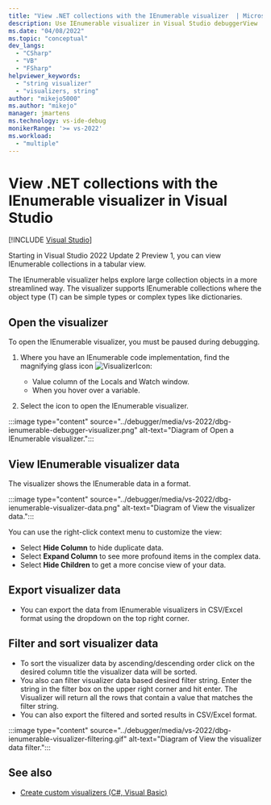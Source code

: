 ```yaml
---
title: "View .NET collections with the IEnumerable visualizer  | Microsoft Docs"
description: Use IEnumerable visualizer in Visual Studio debuggerView .NET collections.
ms.date: "04/08/2022"
ms.topic: "conceptual"
dev_langs:
  - "CSharp"
  - "VB"
  - "FSharp"
helpviewer_keywords:
  - "string visualizer"
  - "visualizers, string"
author: "mikejo5000"
ms.author: "mikejo"
manager: jmartens
ms.technology: vs-ide-debug
monikerRange: '>= vs-2022'
ms.workload:
  - "multiple"
---
```

# View .NET collections with the IEnumerable visualizer in Visual Studio

 [!INCLUDE [Visual Studio](~/includes/applies-to-version/vs-windows-only.md)]

Starting in Visual Studio 2022 Update 2 Preview 1, you can view IEnumerable collections in a tabular view.

The IEnumerable visualizer helps explore large collection objects in a more streamlined way. The visualizer supports IEnumerable collections where the object type (T) can be simple types or complex types like dictionaries.

## Open the visualizer

To open the IEnumerable visualizer, you must be paused during debugging.

1. Where you have an IEnumerable code implementation, find the magnifying glass icon ![VisualizerIcon](../debugger/media/dbg-tips-visualizer-icon.png "Visualizer icon"):

   - Value column of the Locals and Watch window.
   - When you hover over a variable.

1. Select the icon to open the IEnumerable visualizer.

:::image type="content" source="../debugger/media/vs-2022/dbg-ienumerable-debugger-visualizer.png" alt-text="Diagram of Open a IEnumerable visualizer.":::

## View IEnumerable visualizer data

The visualizer shows the IEnumerable data in a  format.

:::image type="content" source="../debugger/media/vs-2022/dbg-ienumerable-visualizer-data.png" alt-text="Diagram of View the visualizer data.":::

You can use the right-click context menu to customize the view:

- Select **Hide Column** to hide duplicate data.
- Select **Expand Column** to see more profound items in the complex data.
- Select **Hide Children** to get a more concise view of your data.

## Export visualizer data
- You can export the data from IEnumerable visualizers in CSV/Excel format using the dropdown on the top right corner.

## Filter and sort  visualizer data
- To sort the visualizer data by ascending/descending order click on the desired column title the visualizer data will be sorted.
- You also can filter visualizer data based desired filter string. Enter the string in the filter box on the upper right corner and hit enter. The Visualizer will return all the rows that contain a value that matches the filter string.
- You can also export the filtered and sorted results in CSV/Excel format.

:::image type="content" source="../debugger/media/vs-2022/dbg-ienumerable-visualizer-filtering.gif" alt-text="Diagram of View the visualizer data filter.":::

## See also

- [Create custom visualizers (C#, Visual Basic)](../debugger/create-custom-visualizers-of-data.md)